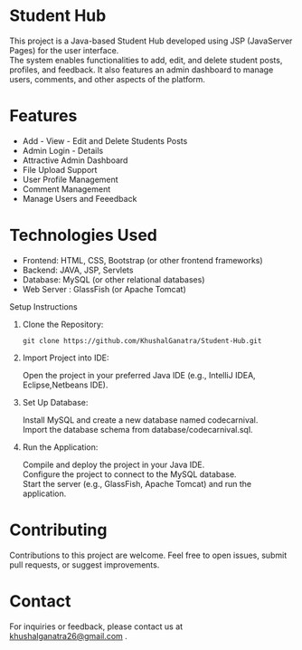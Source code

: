 # Student Hub

 This project is a Java-based Student Hub developed using JSP (JavaServer Pages) for the user interface. <br>The system enables functionalities to add, edit, and delete student posts, profiles, and feedback. It also features an admin dashboard to manage users, comments, and other aspects of the platform.
 
# Features
  - Add - View - Edit and Delete Students Posts
  - Admin Login - Details
  - Attractive Admin Dashboard
  - File Upload Support
  - User Profile Management
  - Comment Management
  - Manage Users and Feeedback

# Technologies Used
 - Frontend: HTML, CSS, Bootstrap (or other frontend frameworks)<br>
 - Backend: JAVA, JSP, Servlets<br>
 - Database: MySQL (or other relational databases)<br>
 - Web Server : GlassFish (or Apache Tomcat)

 Setup Instructions
 1. Clone the Repository:<br>

        git clone https://github.com/KhushalGanatra/Student-Hub.git
 2. Import Project into IDE:<br>

    Open the project in your preferred Java IDE (e.g., IntelliJ IDEA, Eclipse,Netbeans IDE).<br>
  3. Set Up Database:<br>

     Install MySQL and create a new database named codecarnival.<br>
     Import the database schema from database/codecarnival.sql.<br>

 4. Run the Application:<br>
    
    Compile and deploy the project in your Java IDE.<br>
    Configure the project to connect to the MySQL database.<br>
    Start the server (e.g., GlassFish, Apache Tomcat) and run the application.<br>

# Contributing
  Contributions to this project are welcome. Feel free to open issues, submit pull requests, or suggest improvements.

# Contact
  For inquiries or feedback, please contact us at khushalganatra26@gmail.com .
